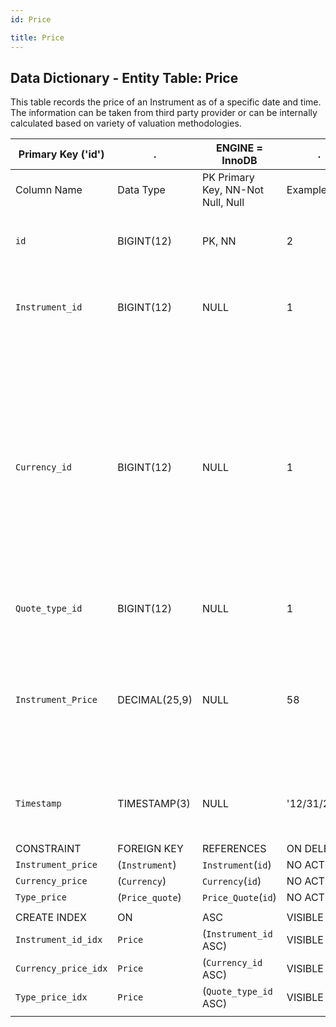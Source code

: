 ```yaml
---
id: Price

title: Price
---
```


## Data Dictionary - Entity Table: Price

This table records the price of an Instrument as of a specific date and time. 
The information can be taken from third party provider or can be internally calculated based on variety of valuation methodologies.

| Primary Key ('id')|.|ENGINE = InnoDB|.|.|
|---|---|---|---|---|
|Column Name|Data Type|PK Primary Key, NN-Not Null, Null|Example|Comments|
||
|`id`|BIGINT(12)|PK, NN|2|PrimaryKey-ID, Not Null (auto creates)|	
|`Instrument_id`|BIGINT(12)|NULL|1|Instrument ID from the Instrument table for the specific instrument.|
|`Currency_id`|BIGINT(12)|NULL|1|ID of the currency from Currency table. Currency can be based on the market where the instrument is traded or based on the currency in which we have invested in the instrument.|
|`Quote_type_id`|BIGINT(12)|NULL|1|Id from Price_Quote table|
|`Instrument_Price`|DECIMAL(25,9)|NULL|58|Price of the instrument - can be calculated internally or taken directly from market data provider (for example Bloomberg).|
|`Timestamp`|TIMESTAMP(3)|NULL|'12/31/2001'|Date on which the valuation was performed.|
||
|CONSTRAINT|FOREIGN KEY|REFERENCES|ON DELETE|ON UPDATE|
|`Instrument_price`|(`Instrument`)|`Instrument`(`id`)| NO ACTION|NO ACTION|
|`Currency_price`|(`Currency`)|`Currency`(`id`)| NO ACTION|NO ACTION|
|`Type_price`|(`Price_quote`)|`Price_Quote`(`id`)| NO ACTION|NO ACTION|
||
|CREATE INDEX|ON|ASC|VISIBLE|.|
|`Instrument_id_idx`|`Price`| (`Instrument_id` ASC)| VISIBLE|.|
|`Currency_price_idx`|`Price`| (`Currency_id` ASC)| VISIBLE|.|
|`Type_price_idx`|`Price`| (`Quote_type_id` ASC)| VISIBLE|.|
||
